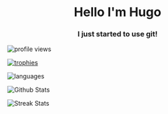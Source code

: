 <h1 align="center">Hello I'm Hugo</h1>
<h3 align="center">I just started to use git!</h3>

<p align="left">
  <img src="https://komarev.com/ghpvc/?username=SuperPhenix&label=Profile%20views&color=0e75b6&style=flat" alt="profile views" />
</p>

<p align="left">
  <a href="https://github.com/ryo-ma/github-profile-trophy"><img src="https://github-profile-trophy.vercel.app/?username=SuperPhenix" alt="trophies" /></a>
</p>




<p><img src="https://github-readme-stats.vercel.app/api/top-langs?username=SuperPhenix&show_icons=true&locale=en&layout=compact" alt="languages" /></p>

<p><img src="https://github-readme-stats.vercel.app/api?username=SuperPhenix&show_icons=true&locale=en" alt="Github Stats" /></p>

<p><img src="https://github-readme-streak-stats.herokuapp.com/?user=SuperPhenix&" alt="Streak Stats" /></p>
